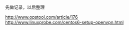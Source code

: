 先做记录，以后整理   
   
   http://www.opstool.com/article/176   
   http://www.linuxprobe.com/centos6-setup-openvpn.html
